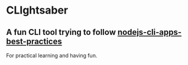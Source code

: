 # CLIghtsaber

## A fun CLI tool trying to follow [nodejs-cli-apps-best-practices](https://github.com/lirantal/nodejs-cli-apps-best-practices)

For practical learning and having fun.
